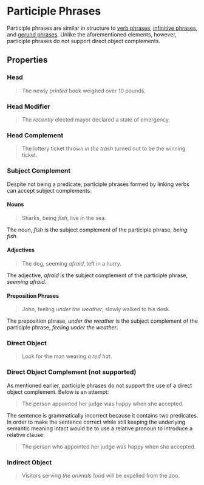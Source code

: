 # Participle Phrases
<!-- +elementInfo -->
<!-- !participlePhrase -->
Participle phrases are similar in structure to [verb phrases](verb-phrase), [infinitive phrases](infinitive-phrase), and [gerund phrases](gerund-phrase). Unlike the aforementioned elements, however, participle phrases do not support direct object complements.
<!-- !participlePhrase -->

## Properties
<!-- +propertySummary -->

### Head
> The newly *printed* book weighed over 10 pounds.

### Head Modifier
> The *recently* elected mayor declared a state of emergency.

### Head Complement
> The lottery ticket thrown *in the trash* turned out to be the winning ticket.

### Subject Complement
Despite not being a predicate, participle phrases formed by linking verbs can accept subject complements.

#### Nouns
> Sharks, being *fish*, live in the sea.
<!-- .caption -->
The noun, *fish* is the subject complement of the participle phrase, *being fish*.

#### Adjectives
> The dog, seeming *afraid*, left in a hurry.
<!-- .caption -->
The adjective, *afraid* is the subject complement of the participle phrase, *seeming afraid*.

#### Preposition Phrases
> John, feeling *under the weather*, slowly walked to his desk.
<!-- .caption -->
The preposition phrase, *under the weather* is the subject complement of the participle phrase, *feeling under the weather*.

### Direct Object
> Look for the man wearing *a red hat*.

### Direct Object Complement (not supported)
As mentioned earlier, participle phrases do not support the use of a direct object complement. Below is an attempt:
> The person appointed her judge was happy when she accepted.

The sentence is grammatically incorrect because it contains two predicates. In order to make the sentence correct while still keeping the underlying semantic meaning intact would be to use a relative pronoun to introduce a relative clause:
> The person who appointed her judge was happy when she accepted.

### Indirect Object
> Visitors serving *the animals* food will be expelled from the zoo.